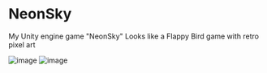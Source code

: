 # NeonSky
My Unity engine game "NeonSky"
Looks like a Flappy Bird game with retro pixel art

![image](https://user-images.githubusercontent.com/104521859/173931746-bcb02588-3e33-4f0e-81f8-bf9dfb7b14e6.png)
![image](https://user-images.githubusercontent.com/104521859/173931884-55762e0c-e96c-42c7-8aa7-7c97cf963e25.png)
